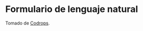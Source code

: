 # Formulario de lenguaje natural

Tomado de [Codrops](https://tympanus.net/codrops/2013/05/21/natural-language-form-with-custom-input-elements/).
